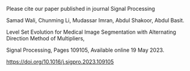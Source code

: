 Please cite our paper published in journal Signal Processing

Samad Wali, Chunming Li, Mudassar Imran, Abdul Shakoor, Abdul Basit.

Level Set Evolution for Medical Image Segmentation with Alternating Direction Method of Multipliers,

Signal Processing, Pages 109105, Available online 19 May 2023.

https://doi.org/10.1016/j.sigpro.2023.109105
